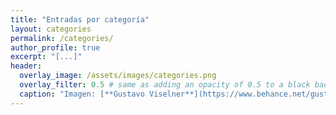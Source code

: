 ```yaml
---
title: "Entradas por categoría"
layout: categories
permalink: /categories/
author_profile: true
excerpt: "[...]"
header:
  overlay_image: /assets/images/categories.png
  overlay_filter: 0.5 # same as adding an opacity of 0.5 to a black background
  caption: "Imagen: [**Gustavo Viselner**](https://www.behance.net/gustavo_v)"
---
```


